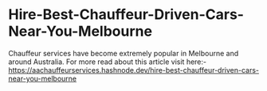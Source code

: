 # Hire-Best-Chauffeur-Driven-Cars-Near-You-Melbourne
Chauffeur services have become extremely popular in Melbourne and around Australia.  For more read about this article visit here:- https://aachauffeurservices.hashnode.dev/hire-best-chauffeur-driven-cars-near-you-melbourne
